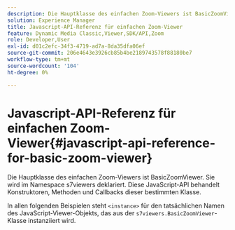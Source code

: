 ```yaml
---
description: Die Hauptklasse des einfachen Zoom-Viewers ist BasicZoomViewer. Sie wird im Namespace s7viewers deklariert. Diese JavaScript-API behandelt Konstruktoren, Methoden und Callbacks dieser bestimmten Klasse.
solution: Experience Manager
title: Javascript-API-Referenz für einfachen Zoom-Viewer
feature: Dynamic Media Classic,Viewer,SDK/API,Zoom
role: Developer,User
exl-id: d01c2efc-34f3-4719-ad7a-8da35dfa06ef
source-git-commit: 206e4643e3926cb85b4be2189743578f88180be7
workflow-type: tm+mt
source-wordcount: '104'
ht-degree: 0%

---
```


# Javascript-API-Referenz für einfachen Zoom-Viewer{#javascript-api-reference-for-basic-zoom-viewer}

Die Hauptklasse des einfachen Zoom-Viewers ist BasicZoomViewer. Sie wird im Namespace s7viewers deklariert. Diese JavaScript-API behandelt Konstruktoren, Methoden und Callbacks dieser bestimmten Klasse.

In allen folgenden Beispielen steht `<instance>` für den tatsächlichen Namen des JavaScript-Viewer-Objekts, das aus der `s7viewers.BasicZoomViewer`-Klasse instanziiert wird.
